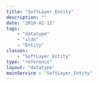 ```yaml
---
title: "SoftLayer_Entity"
description: ""
date: "2018-02-12"
tags:
    - "datatype"
    - "sldn"
    - "Entity"
classes:
    - "SoftLayer_Entity"
type: "reference"
layout: "datatype"
mainService : "SoftLayer_Entity"
---
```


